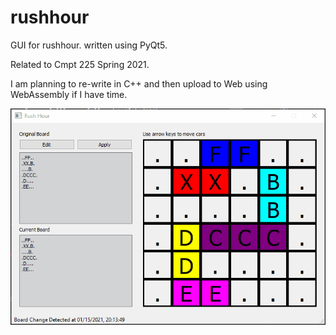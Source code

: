 # rushhour

GUI for rushhour. written using PyQt5.

Related to Cmpt 225 Spring 2021.

I am planning to re-write in C++ and then upload to Web using WebAssembly if I have time.

![](docs/rushhour.gif)
